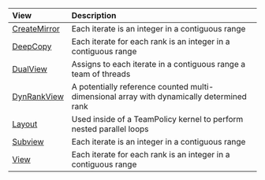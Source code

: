 |View  |Description                  |
|:---------|:----------------------------|
|[CreateMirror](Kokkos%3A%3ARangePolicy) | Each iterate is an integer in a contiguous range |
|[DeepCopy](Kokkos%3A%3AMDRangePolicy) | Each iterate for each rank is an integer in a contiguous range |
|[DualView](Kokkos%3A%3ATeamPolicy) | Assigns to each iterate in a contiguous range a team of threads |
|[DynRankView](Kokkos%3A%3ADynRankView) | A potentially reference counted multi-dimensional array with dynamically determined rank |
|[Layout](Kokkos%3A%3ANestedPolicies) | Used inside of a TeamPolicy kernel to perform nested parallel loops |
|[Subview](Kokkos%3A%3ARangePolicy) | Each iterate is an integer in a contiguous range |
|[View](Kokkos%3A%3AView) | Each iterate for each rank is an integer in a contiguous range |


